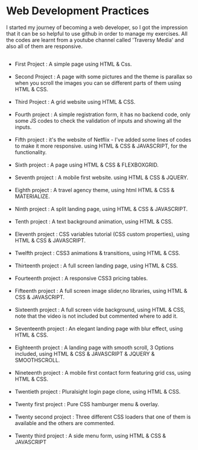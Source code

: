 # Web Development Practices
I started my journey of becoming a web developer, so I got  the impression that it can be so helpful to use github in order to manage my exercises. All the codes are learnt from a youtube channel called 'Traversy Media' and also all of them are responsive.
<br/><br/>
- First Project : A simple page using HTML & Css.
<br/><br/>
- Second Project : A page with some pictures and the theme is parallax so when you scroll the images you can se different parts of them using HTML & CSS.
<br/><br/>
- Third Project : A grid website using HTML & CSS.
<br/><br/>
- Fourth project : A simple registration form, it has no backend code, only some JS codes to check the validation of inputs and showing all the inputs.
<br/><br/>
- Fifth project : it's the website of Netflix - I've added some lines of codes to make it more responsive. using HTML & CSS & JAVASCRIPT, for the functionality.
<br/><br/>
- Sixth project : A page using HTML & CSS & FLEXBOXGRID.
<br/><br/>
- Seventh project : A mobile first website. using HTML & CSS & JQUERY.
<br/><br/>
- Eighth project : A travel agency theme, using html HTML & CSS & MATERIALIZE.
<br/><br/>
- Ninth project : A split landing page, using HTML & CSS & JAVASCRIPT.
<br/><br/>
- Tenth project : A text background animation, using HTML & CSS.
<br/><br/>
- Eleventh project : CSS variables tutorial (CSS custom properties), using HTML & CSS & JAVASCRIPT.
<br/><br/>
- Twelfth project : CSS3 animations & transitions, using HTML & CSS.
<br/><br/>
- Thirteenth project : A full screen landing page, using HTML & CSS.
<br/><br/>
- Fourteenth project : A responsive CSS3 pricing tables.
<br/><br/>
- Fifteenth project : A full screen image slider,no libraries, using HTML & CSS & JAVASCRIPT.
<br/><br/>
- Sixteenth project : A full screen vide background, using HTML & CSS, note that the video is not included but commented where to add it.
<br/><br/>
- Seventeenth project : An elegant landing page with blur effect, using HTML & CSS.
<br/><br/>
- Eighteenth project : A landing page with smooth scroll, 3 Options included, using HTML & CSS & JAVASCRIPT & JQUERY & SMOOTHSCROLL.
<br/><br/>
- Nineteenth project : A mobile first contact form featuring grid css, using HTML & CSS.
<br/><br/>
- Twentieth project : Pluralsight login page clone, using HTML & CSS.
<br/><br/>
- Twenty first project : Pure CSS hamburger menu & overlay.
<br/><br/>
- Twenty second project : Three different CSS loaders that one of them is available and the others are commented.
<br/><br/>
- Twenty third project : A side menu form, using HTML & CSS & JAVASCRIPT
